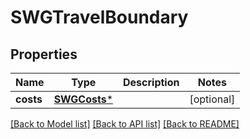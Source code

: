 # SWGTravelBoundary

## Properties
Name | Type | Description | Notes
------------ | ------------- | ------------- | -------------
**costs** | [**SWGCosts***](SWGCosts.md) |  | [optional] 

[[Back to Model list]](../README.md#documentation-for-models) [[Back to API list]](../README.md#documentation-for-api-endpoints) [[Back to README]](../README.md)



